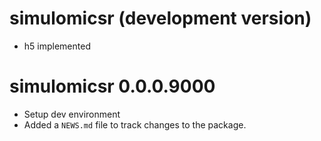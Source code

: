 # simulomicsr (development version)
* h5 implemented

# simulomicsr 0.0.0.9000

* Setup dev environment
* Added a `NEWS.md` file to track changes to the package.
